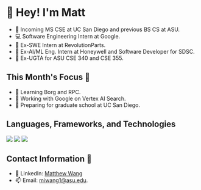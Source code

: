 # 👋 Hey! I'm Matt

- 📓 Incoming MS CSE at UC San Diego and previous BS CS at ASU.
- 💻 Software Engineering Intern at Google.
- 🚗 Ex-SWE Intern at RevolutionParts.
- 🤖 Ex-AI/ML Eng. Intern at Honeywell and Software Developer for SDSC.
- 📝 Ex-UGTA for ASU CSE 340 and CSE 355.
  
## This Month's Focus 📌

- 📘 Learning Borg and RPC. 
- 💼 Working with Google on Vertex AI Search.
- 🏫 Preparing for graduate school at UC San Diego.

## Languages, Frameworks, and Technologies

<img src="https://skillicons.dev/icons?i=python,go,cpp,js,ts,java,php,c,bash"/>

<img src="https://skillicons.dev/icons?i=react,nodejs,next,flask,pytorch,tensorflow,postgres,mysql,mongodb"/>

<img src="https://skillicons.dev/icons?i=azure,gcp,aws,linux,docker,terraform,github,k8s,graphql"/>

## Contact Information 📲

- 🔗 LinkedIn: [Matthew Wang](https://www.linkedin.com/in/matthew-wang-cs/)
- 📫 Email: [miwang1@asu.edu](mailto:miwang1@asu.edu).
